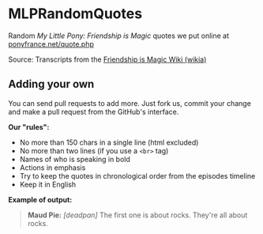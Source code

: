 # MLPRandomQuotes

Random _My Little Pony: Friendship is Magic_ quotes we put online at [ponyfrance.net/quote.php](https://ponyfrance.net/quote.php)

Source: Transcripts from the [Friendship is Magic Wiki (wikia)](http://mlp.wikia.com/)

## Adding your own
You can send pull requests to add more. Just fork us, commit your change and make a pull request from the GitHub's interface.

**Our "rules":**  
- No more than 150 chars in a single line (html excluded)
- No more than two lines (if you use a `<br>` tag)
- Names of who is speaking in bold
- Actions in emphasis
- Try to keep the quotes in chronological order from the episodes timeline
- Keep it in English

**Example of output:**  
> **Maud Pie:** _[deadpan]_ The first one is about rocks. They're all about rocks.
